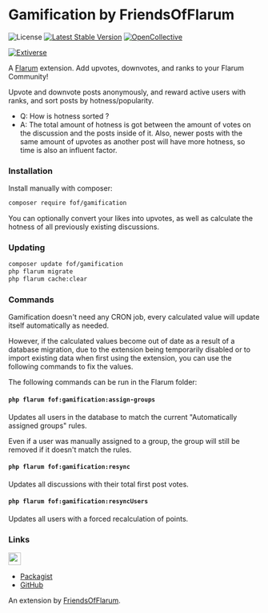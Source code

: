# Gamification by FriendsOfFlarum

![License](https://img.shields.io/badge/license-MIT-blue.svg) [![Latest Stable Version](https://img.shields.io/packagist/v/fof/gamification.svg)](https://packagist.org/packages/fof/gamification) [![OpenCollective](https://img.shields.io/badge/opencollective-fof-blue.svg)](https://opencollective.com/fof/donate)  

[![Extiverse](https://extiverse.com/extension/fof/gamification/open-graph-image)](https://extiverse.com/extension/fof/gamification)

A [Flarum](http://flarum.org) extension. Add upvotes, downvotes, and ranks to your Flarum Community!

Upvote and downvote posts anonymously, and reward active users with ranks, and sort posts by hotness/popularity.

- Q: How is hotness sorted ? 
- A: The total amount of hotness is got between the amount of votes on the discussion and the posts inside of it. Also, newer posts with the same amount of upvotes as another post will have more hotness, so time is also an influent factor.

### Installation

Install manually with composer:

```sh
composer require fof/gamification
```

You can optionally convert your likes into upvotes, as well as calculate the hotness of all previously existing discussions.

### Updating

```sh
composer update fof/gamification
php flarum migrate
php flarum cache:clear
```

### Commands

Gamification doesn't need any CRON job, every calculated value will update itself automatically as needed.

However, if the calculated values become out of date as a result of a database migration, due to the extension being temporarily disabled or to import existing data when first using the extension, you can use the following commands to fix the values.

The following commands can be run in the Flarum folder:

#### `php flarum fof:gamification:assign-groups`

Updates all users in the database to match the current "Automatically assigned groups" rules.

Even if a user was manually assigned to a group, the group will still be removed if it doesn't match the rules.

#### `php flarum fof:gamification:resync`

Updates all discussions with their total first post votes.

#### `php flarum fof:gamification:resyncUsers`

Updates all users with a forced recalculation of points.

### Links

[<img src="https://opencollective.com/fof/donate/button@2x.png?color=blue" height="25" />](https://opencollective.com/fof/donate)

- [Packagist](https://packagist.org/packages/fof/gamification)
- [GitHub](https://github.com/FriendsOfFlarum/gamification)

An extension by [FriendsOfFlarum](https://github.com/FriendsOfFlarum).
